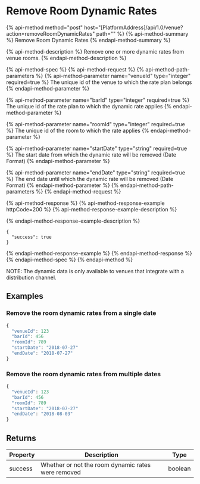 # Remove Room Dynamic Rates

{% api-method method="post" host="\[PlatformAddress\]/api/1.0/venue?action=removeRoomDynamicRates" path="" %}
{% api-method-summary %}
Remove Room Dynamic Rates
{% endapi-method-summary %}

{% api-method-description %}
Remove one or more dynamic rates from venue rooms.
{% endapi-method-description %}

{% api-method-spec %}
{% api-method-request %}
{% api-method-path-parameters %}
{% api-method-parameter name="venueId" type="integer" required=true %}
The unique id of the venue to which the rate plan belongs
{% endapi-method-parameter %}

{% api-method-parameter name="barId" type="integer" required=true %}
The unique id of the rate plan to which the dynamic rate applies
{% endapi-method-parameter %}

{% api-method-parameter name="roomId" type="integer" required=true %}
The unique id of the room to which the rate applies
{% endapi-method-parameter %}

{% api-method-parameter name="startDate" type="string" required=true %}
The start date from which the dynamic rate will be removed \(Date Format\)
{% endapi-method-parameter %}

{% api-method-parameter name="endDate" type="string" required=true %}
The end date until which the dynamic rate will be removed \(Date Format\)
{% endapi-method-parameter %}
{% endapi-method-path-parameters %}
{% endapi-method-request %}

{% api-method-response %}
{% api-method-response-example httpCode=200 %}
{% api-method-response-example-description %}

{% endapi-method-response-example-description %}

```
{
  "success": true
}
```
{% endapi-method-response-example %}
{% endapi-method-response %}
{% endapi-method-spec %}
{% endapi-method %}

NOTE: The dynamic data is only available to venues that integrate with a distribution channel.

## Examples

### Remove the room dynamic rates from a single date

```javascript
{
  "venueId": 123
  "barId": 456
  "roomId": 789
  "startDate": "2018-07-27"
  "endDate": "2018-07-27"
}
```

### Remove the room dynamic rates from multiple dates

```javascript
{
  "venueId": 123
  "barId": 456
  "roomId": 789
  "startDate": "2018-07-27"
  "endDate": "2018-08-03"
}
```

## Returns

| Property | Description | Type |
| --- | --- | --- |
| success | Whether or not the room dynamic rates were removed | boolean |

